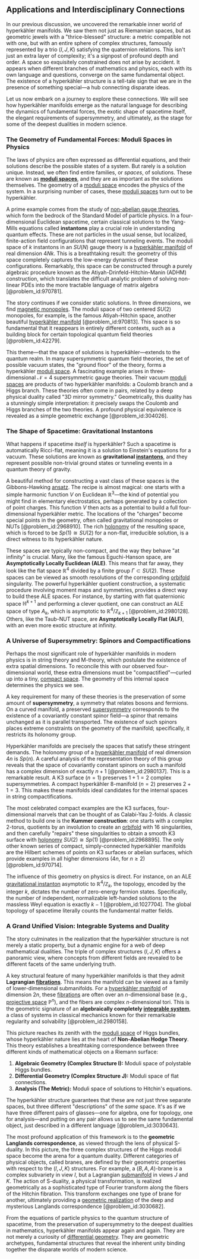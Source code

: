 ## Applications and Interdisciplinary Connections

In our previous discussion, we uncovered the remarkable inner world of hyperkähler manifolds. We saw them not just as Riemannian spaces, but as geometric jewels with a "thrice-blessed" structure: a metric compatible not with one, but with an entire sphere of complex structures, famously represented by a trio $(I, J, K)$ satisfying the quaternion relations. This isn't just an extra layer of complexity; it's a signpost of profound depth and order. A space so exquisitely constrained does not arise by accident. It appears when different branches of mathematics and physics, each with its own language and questions, converge on the same fundamental object. The existence of a hyperkähler structure is a tell-tale sign that we are in the presence of something special—a hub connecting disparate ideas.

Let us now embark on a journey to explore these connections. We will see how hyperkähler manifolds emerge as the natural language for describing the dynamics of fundamental forces, the exotic shape of spacetime itself, the elegant requirements of supersymmetry, and ultimately, as the stage for some of the deepest dualities in modern science.

### The Geometry of Fundamental Forces: Moduli Spaces in Physics

The laws of physics are often expressed as differential equations, and their solutions describe the possible states of a system. But rarely is a solution unique. Instead, we often find entire families, or *spaces*, of solutions. These are known as **[moduli spaces](@article_id:159286)**, and they are as important as the solutions themselves. The geometry of a [moduli space](@article_id:161221) encodes the physics of the system. In a surprising number of cases, these [moduli spaces](@article_id:159286) turn out to be hyperkähler.

A prime example comes from the study of [non-abelian gauge theories](@article_id:160532), which form the bedrock of the Standard Model of particle physics. In a four-dimensional Euclidean spacetime, certain classical solutions to the Yang-Mills equations called **instantons** play a crucial role in understanding quantum effects. These are not particles in the usual sense, but localized, finite-action field configurations that represent tunneling events. The moduli space of $k$ instantons in an $SU(N)$ gauge theory is a [hyperkähler manifold](@article_id:159266) of real dimension $4Nk$. This is a breathtaking result: the geometry of this space completely captures the low-energy dynamics of these configurations. Remarkably, this space can be constructed through a purely algebraic procedure known as the Atiyah-Drinfeld-Hitchin-Manin (ADHM) construction, which translates the difficult analytic problem of solving non-linear PDEs into the more tractable language of matrix algebra [@problem_id:970781].

The story continues if we consider static solutions. In three dimensions, we find [magnetic monopoles](@article_id:142323). The moduli space of two centered $SU(2)$ monopoles, for example, is the famous Atiyah-Hitchin space, another beautiful [hyperkähler manifold](@article_id:159266) [@problem_id:970813]. This space is so fundamental that it reappears in entirely different contexts, such as a building block for certain topological quantum field theories [@problem_id:42279].

This theme—that the space of solutions is hyperkähler—extends to the quantum realm. In many supersymmetric quantum field theories, the set of possible vacuum states, the "ground floor" of the theory, forms a hyperkähler [moduli space](@article_id:161221). A fascinating example arises in three-dimensional $\mathcal{N}=4$ supersymmetric gauge theories. Their vacuum [moduli spaces](@article_id:159286) are products of two hyperkähler manifolds: a Coulomb branch and a Higgs branch. These theories often come in pairs, related by a deep physical duality called "3D mirror symmetry." Geometrically, this duality has a stunningly simple interpretation: it precisely swaps the Coulomb and Higgs branches of the two theories. A profound physical equivalence is revealed as a simple geometric exchange [@problem_id:304026].

### The Shape of Spacetime: Gravitational Instantons

What happens if spacetime *itself* is hyperkähler? Such a spacetime is automatically Ricci-flat, meaning it is a solution to Einstein's equations for a vacuum. These solutions are known as **gravitational [instantons](@article_id:152997)**, and they represent possible non-trivial ground states or tunneling events in a quantum theory of gravity.

A beautiful method for constructing a vast class of these spaces is the Gibbons-Hawking [ansatz](@article_id:183890). The recipe is almost magical: one starts with a simple harmonic function $V$ on Euclidean $\mathbb{R}^3$—the kind of potential you might find in elementary electrostatics, perhaps generated by a collection of point charges. This function $V$ then acts as a potential to build a full four-dimensional hyperkähler metric. The locations of the "charges" become special points in the geometry, often called gravitational monopoles or NUTs [@problem_id:2968910]. The rich [holonomy](@article_id:136557) of the resulting space, which is forced to be $Sp(1) \cong SU(2)$ for a non-flat, irreducible solution, is a direct witness to its hyperkähler nature.

These spaces are typically non-compact, and the way they behave "at infinity" is crucial. Many, like the famous Eguchi-Hanson space, are **Asymptotically Locally Euclidean (ALE)**. This means that far away, they look like the flat space $\mathbb{R}^4$ divided by a finite group $\Gamma \subset SU(2)$. These spaces can be viewed as smooth resolutions of the corresponding [orbifold](@article_id:159093) singularity. The powerful hyperkähler quotient construction, a systematic procedure involving moment maps and symmetries, provides a direct way to build these ALE spaces. For instance, by starting with flat quaternionic space $\mathbb{H}^{k+1}$ and performing a clever quotient, one can construct an ALE space of type $A_k$, which is asymptotic to $\mathbb{R}^4/\mathbb{Z}_{k+1}$ [@problem_id:2980128]. Others, like the Taub-NUT space, are **Asymptotically Locally Flat (ALF)**, with an even more exotic structure at infinity.

### A Universe of Supersymmetry: Spinors and Compactifications

Perhaps the most significant role of hyperkähler manifolds in modern physics is in string theory and M-theory, which postulate the existence of extra spatial dimensions. To reconcile this with our observed four-dimensional world, these extra dimensions must be "compactified"—curled up into a tiny, [compact space](@article_id:149306). The geometry of this internal space determines the physics we see.

A key requirement for many of these theories is the preservation of some amount of **supersymmetry**, a symmetry that relates bosons and fermions. On a curved manifold, a preserved [supersymmetry](@article_id:155283) corresponds to the existence of a covariantly constant spinor field—a spinor that remains unchanged as it is parallel transported. The existence of such spinors places extreme constraints on the geometry of the manifold; specifically, it restricts its holonomy group.

Hyperkähler manifolds are precisely the spaces that satisfy these stringent demands. The holonomy group of a [hyperkähler manifold](@article_id:159266) of real dimension $4n$ is $Sp(n)$. A careful analysis of the representation theory of this group reveals that the space of covariantly constant spinors on such a manifold has a complex dimension of exactly $n+1$ [@problem_id:2980137]. This is a remarkable result. A K3 surface ($n=1$) preserves $1+1=2$ complex supersymmetries. A compact hyperkähler 8-manifold ($n=2$) preserves $2+1=3$. This makes these manifolds ideal candidates for the internal spaces in string compactifications.

The most celebrated compact examples are the K3 surfaces, four-dimensional marvels that can be thought of as Calabi-Yau 2-folds. A classic method to build one is the **Kummer construction**: one starts with a complex 2-torus, quotients by an involution to create an [orbifold](@article_id:159093) with 16 singularities, and then carefully "repairs" these singularities to obtain a smooth K3 surface with [holonomy](@article_id:136557) $SU(2) \cong Sp(1)$ [@problem_id:2968895]. The only other known series of compact, simply-connected hyperkähler manifolds are the Hilbert schemes of points on K3 surfaces or abelian surfaces, which provide examples in all higher dimensions ($4n$, for $n \ge 2$) [@problem_id:970714].

The influence of this geometry on physics is direct. For instance, on an ALE [gravitational instanton](@article_id:157653) asymptotic to $\mathbb{R}^4 / \mathbb{Z}_k$, the topology, encoded by the integer $k$, dictates the number of zero-energy fermion states. Specifically, the number of independent, normalizable left-handed solutions to the massless Weyl equation is exactly $k-1$ [@problem_id:1027704]. The global topology of spacetime literally counts the fundamental matter fields.

### A Grand Unified Vision: Integrable Systems and Duality

The story culminates in the realization that the hyperkähler structure is not merely a static property, but a dynamic engine for a web of deep mathematical dualities. The triple of complex structures $(I, J, K)$ offers a panoramic view, where concepts from different fields are revealed to be different facets of the same underlying truth.

A key structural feature of many hyperkähler manifolds is that they admit **Lagrangian [fibrations](@article_id:155837)**. This means the manifold can be viewed as a family of lower-dimensional submanifolds. For a [hyperkähler manifold](@article_id:159266) of dimension $2n$, these [fibrations](@article_id:155837) are often over an $n$-dimensional base (e.g., [projective space](@article_id:149455) $\mathbb{P}^n$), and the fibers are complex $n$-dimensional tori. This is the geometric signature of an **algebraically completely [integrable system](@article_id:151314)**, a class of systems in classical mechanics known for their remarkable regularity and solvability [@problem_id:2980158].

This picture reaches its zenith with the [moduli space](@article_id:161221) of Higgs bundles, whose hyperkähler nature lies at the heart of **Non-Abelian Hodge Theory**. This theory establishes a breathtaking correspondence between three different kinds of mathematical objects on a Riemann surface:
1.  **Algebraic Geometry (Complex Structure I):** Moduli space of polystable Higgs bundles.
2.  **Differential Geometry (Complex Structure J):** Moduli space of flat connections.
3.  **Analysis (The Metric):** Moduli space of solutions to Hitchin's equations.

The hyperkähler structure guarantees that these are not just three separate spaces, but three different "descriptions" of the *same* space. It's as if we have three different pairs of glasses—one for algebra, one for topology, one for analysis—and putting on any pair allows us to see the same fundamental object, just described in a different language [@problem_id:3030643].

The most profound application of this framework is to the **geometric Langlands correspondence**, as viewed through the lens of physical S-duality. In this picture, the three complex structures of the Higgs moduli space become the arena for a quantum duality. Different categories of physical objects, called branes, are defined by their geometric properties with respect to the $(I,J,K)$ structures. For example, a $(B,A,A)$-brane is a complex subvariety in view $I$, but a Lagrangian [submanifold](@article_id:261894) in views $J$ and $K$. The action of S-duality, a physical transformation, is realized geometrically as a sophisticated type of Fourier transform along the fibers of the Hitchin fibration. This transform exchanges one type of brane for another, ultimately providing a [geometric realization](@article_id:265206) of the deep and mysterious Langlands correspondence [@problem_id:3030682].

From the equations of particle physics to the quantum structure of spacetime, from the preservation of supersymmetry to the deepest dualities in mathematics, hyperkähler manifolds appear again and again. They are not merely a curiosity of [differential geometry](@article_id:145324). They are geometric archetypes, fundamental structures that reveal the inherent unity binding together the disparate worlds of modern science.